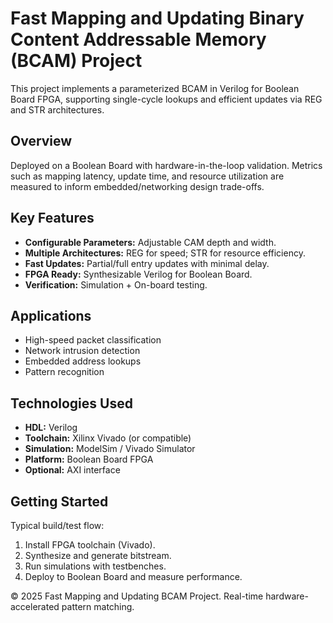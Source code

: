 <!DOCTYPE html>
<html lang="en">
<head>
  <meta charset="UTF-8" />
  <meta name="viewport" content="width=device-width, initial-scale=1" />
  <title>Fast Mapping and Updating BCAM</title>
</head>
<body>
  <h1>Fast Mapping and Updating Binary Content Addressable Memory (BCAM) Project</h1>
  <p>
    This project implements a parameterized BCAM in Verilog for Boolean Board FPGA, supporting
    single-cycle lookups and efficient updates via REG and STR architectures.
  </p>

  <h2>Overview</h2>
  <p>
    Deployed on a Boolean Board with hardware-in-the-loop validation. Metrics such as mapping latency,
    update time, and resource utilization are measured to inform embedded/networking design trade-offs.
  </p>

  <h2>Key Features</h2>
  <ul>
    <li><strong>Configurable Parameters:</strong> Adjustable CAM depth and width.</li>
    <li><strong>Multiple Architectures:</strong> REG for speed; STR for resource efficiency.</li>
    <li><strong>Fast Updates:</strong> Partial/full entry updates with minimal delay.</li>
    <li><strong>FPGA Ready:</strong> Synthesizable Verilog for Boolean Board.</li>
    <li><strong>Verification:</strong> Simulation + On-board testing.</li>
  </ul>

  <h2>Applications</h2>
  <ul>
    <li>High-speed packet classification</li>
    <li>Network intrusion detection</li>
    <li>Embedded address lookups</li>
    <li>Pattern recognition</li>
  </ul>

  <h2>Technologies Used</h2>
  <ul>
    <li><strong>HDL:</strong> Verilog</li>
    <li><strong>Toolchain:</strong> Xilinx Vivado (or compatible)</li>
    <li><strong>Simulation:</strong> ModelSim / Vivado Simulator</li>
    <li><strong>Platform:</strong> Boolean Board FPGA</li>
    <li><strong>Optional:</strong> AXI interface</li>
  </ul>

  <h2>Getting Started</h2>
  <p>Typical build/test flow:</p>
  <ol>
    <li>Install FPGA toolchain (Vivado).</li>
    <li>Synthesize and generate bitstream.</li>
    <li>Run simulations with testbenches.</li>
    <li>Deploy to Boolean Board and measure performance.</li>
  </ol>

  <footer>
    <p>© 2025 Fast Mapping and Updating BCAM Project. Real-time hardware-accelerated pattern matching.</p>
  </footer>
</body>
</html>

